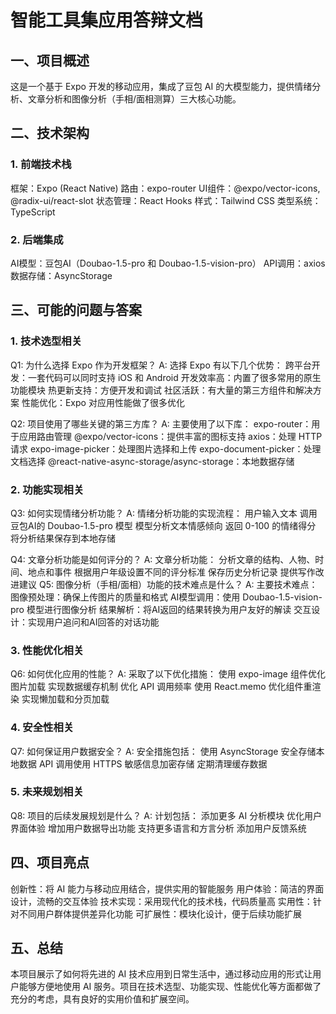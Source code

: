 # 智能工具集应用答辩文档
## 一、项目概述
这是一个基于 Expo 开发的移动应用，集成了豆包 AI 的大模型能力，提供情绪分析、文章分析和图像分析（手相/面相测算）三大核心功能。
## 二、技术架构
### 1. 前端技术栈
框架：Expo (React Native)
路由：expo-router
UI组件：@expo/vector-icons, @radix-ui/react-slot
状态管理：React Hooks
样式：Tailwind CSS
类型系统：TypeScript
### 2. 后端集成
AI模型：豆包AI（Doubao-1.5-pro 和 Doubao-1.5-vision-pro）
API调用：axios
数据存储：AsyncStorage
## 三、可能的问题与答案
### 1. 技术选型相关
Q1: 为什么选择 Expo 作为开发框架？
A: 选择 Expo 有以下几个优势：
跨平台开发：一套代码可以同时支持 iOS 和 Android
开发效率高：内置了很多常用的原生功能模块
热更新支持：方便开发和调试
社区活跃：有大量的第三方组件和解决方案
性能优化：Expo 对应用性能做了很多优化

Q2: 项目使用了哪些关键的第三方库？
A: 主要使用了以下库：
expo-router：用于应用路由管理
@expo/vector-icons：提供丰富的图标支持
axios：处理 HTTP 请求
expo-image-picker：处理图片选择和上传
expo-document-picker：处理文档选择
@react-native-async-storage/async-storage：本地数据存储
### 2. 功能实现相关
Q3: 如何实现情绪分析功能？
A: 情绪分析功能的实现流程：
用户输入文本
调用豆包AI的 Doubao-1.5-pro 模型
模型分析文本情感倾向
返回 0-100 的情绪得分
将分析结果保存到本地存储

Q4: 文章分析功能是如何评分的？
A: 文章分析功能：
分析文章的结构、人物、时间、地点和事件
根据用户年级设置不同的评分标准
保存历史分析记录
提供写作改进建议
Q5: 图像分析（手相/面相）功能的技术难点是什么？
A: 主要技术难点：
图像预处理：确保上传图片的质量和格式
AI模型调用：使用 Doubao-1.5-vision-pro 模型进行图像分析
结果解析：将AI返回的结果转换为用户友好的解读
交互设计：实现用户追问和AI回答的对话功能
### 3. 性能优化相关
Q6: 如何优化应用的性能？
A: 采取了以下优化措施：
使用 expo-image 组件优化图片加载
实现数据缓存机制
优化 API 调用频率
使用 React.memo 优化组件重渲染
实现懒加载和分页加载
### 4. 安全性相关
Q7: 如何保证用户数据安全？
A: 安全措施包括：
使用 AsyncStorage 安全存储本地数据
API 调用使用 HTTPS
敏感信息加密存储
定期清理缓存数据
### 5. 未来规划相关
Q8: 项目的后续发展规划是什么？
A: 计划包括：
添加更多 AI 分析模块
优化用户界面体验
增加用户数据导出功能
支持更多语言和方言分析
添加用户反馈系统
## 四、项目亮点
创新性：将 AI 能力与移动应用结合，提供实用的智能服务
用户体验：简洁的界面设计，流畅的交互体验
技术实现：采用现代化的技术栈，代码质量高
实用性：针对不同用户群体提供差异化功能
可扩展性：模块化设计，便于后续功能扩展
## 五、总结
本项目展示了如何将先进的 AI 技术应用到日常生活中，通过移动应用的形式让用户能够方便地使用 AI 服务。项目在技术选型、功能实现、性能优化等方面都做了充分的考虑，具有良好的实用价值和扩展空间。